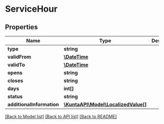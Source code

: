 # ServiceHour

## Properties
Name | Type | Description | Notes
------------ | ------------- | ------------- | -------------
**type** | **string** |  | [optional] 
**validFrom** | [**\DateTime**](\DateTime.md) |  | [optional] 
**validTo** | [**\DateTime**](\DateTime.md) |  | [optional] 
**opens** | **string** |  | [optional] 
**closes** | **string** |  | [optional] 
**days** | **int[]** |  | [optional] 
**status** | **string** |  | [optional] 
**additionalInformation** | [**\KuntaAPI\Model\LocalizedValue[]**](LocalizedValue.md) |  | [optional] 

[[Back to Model list]](../README.md#documentation-for-models) [[Back to API list]](../README.md#documentation-for-api-endpoints) [[Back to README]](../README.md)


